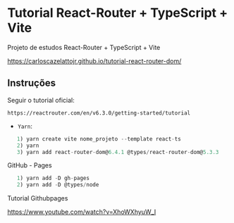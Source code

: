 # Tutorial React-Router + TypeScript + Vite

Projeto de estudos React-Router + TypeScript + Vite

https://carloscazelattojr.github.io/tutorial-react-router-dom/

## Instruções

Seguir o tutorial oficial:

`https://reactrouter.com/en/v6.3.0/getting-started/tutorial`

- `Yarn`:

```ts
   1) yarn create vite nome_projeto --template react-ts
   2) yarn
   3) yarn add react-router-dom@6.4.1 @types/react-router-dom@5.3.3

```

GitHub - Pages

```ts
   1) yarn add -D gh-pages
   2) yarn add -D @types/node

```

Tutorial Githubpages

https://www.youtube.com/watch?v=XhoWXhyuW_I
 